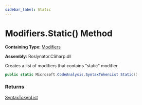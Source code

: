 ```yaml
---
sidebar_label: Static
---
```


# Modifiers\.Static\(\) Method

**Containing Type**: [Modifiers](../index.md)

**Assembly**: Roslynator\.CSharp\.dll

  
Creates a list of modifiers that contains "static" modifier\.

```csharp
public static Microsoft.CodeAnalysis.SyntaxTokenList Static()
```

### Returns

[SyntaxTokenList](https://docs.microsoft.com/en-us/dotnet/api/microsoft.codeanalysis.syntaxtokenlist)

